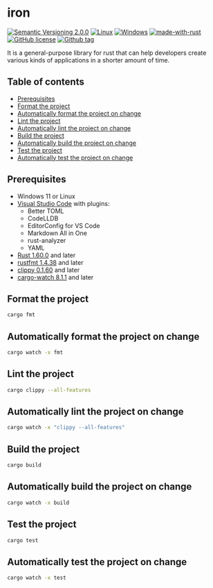 # iron
[![Semantic Versioning 2.0.0](https://img.shields.io/badge/semver-2.0.0-standard.svg)](https://semver.org/)
[![Linux](https://svgshare.com/i/Zhy.svg)](https://svgshare.com/i/Zhy.svg)
[![Windows](https://svgshare.com/i/ZhY.svg)](https://svgshare.com/i/ZhY.svg)
[![made-with-rust](https://img.shields.io/badge/Made%20with-Rust-1f425f.svg)](https://www.rust-lang.org/)
[![GitHub license](https://img.shields.io/github/license/ii887522/iron.svg)](https://github.com/ii887522/iron/blob/master/LICENSE)
[![Github tag](https://badgen.net/github/tag/ii887522/iron)](https://github.com/ii887522/iron/tags/)

It is a general-purpose library for rust that can help developers create various kinds of applications in a shorter amount of time.

## Table of contents
- [Prerequisites](https://github.com/ii887522/iron#prerequisites)
- [Format the project](https://github.com/ii887522/iron#format-the-project)
- [Automatically format the project on change](https://github.com/ii887522/iron#automatically-format-the-project-on-change)
- [Lint the project](https://github.com/ii887522/iron#lint-the-project)
- [Automatically lint the project on change](https://github.com/ii887522/iron#automatically-lint-the-project-on-change)
- [Build the project](https://github.com/ii887522/iron#build-the-project)
- [Automatically build the project on change](https://github.com/ii887522/iron#automatically-build-the-project-on-change)
- [Test the project](https://github.com/ii887522/iron#test-the-project)
- [Automatically test the project on change](https://github.com/ii887522/iron#automatically-test-the-project-on-change)

## Prerequisites
- Windows 11 or Linux
- [Visual Studio Code](https://code.visualstudio.com/) with plugins:
  - Better TOML
  - CodeLLDB
  - EditorConfig for VS Code
  - Markdown All in One
  - rust-analyzer
  - YAML
- [Rust 1.60.0](https://www.rust-lang.org/) and later
- [rustfmt 1.4.38](https://github.com/rust-lang/rustfmt) and later
- [clippy 0.1.60](https://github.com/rust-lang/rust-clippy) and later
- [cargo-watch 8.1.1](https://github.com/watchexec/cargo-watch) and later

## Format the project
```sh
cargo fmt
```

## Automatically format the project on change
```sh
cargo watch -x fmt
```

## Lint the project
```sh
cargo clippy --all-features
```

## Automatically lint the project on change
```sh
cargo watch -x "clippy --all-features"
```

## Build the project
```sh
cargo build
```

## Automatically build the project on change
```sh
cargo watch -x build
```

## Test the project
```sh
cargo test
```

## Automatically test the project on change
```sh
cargo watch -x test
```
